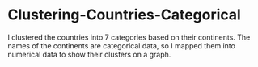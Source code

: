 # Clustering-Countries-Categorical
I clustered the countries into 7 categories based on their continents. The names of the continents are categorical data, so I mapped them into numerical data to show their clusters on a graph.